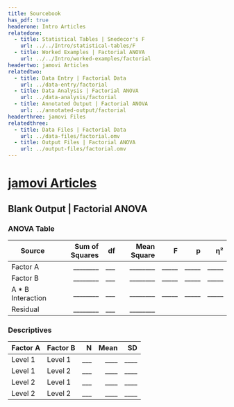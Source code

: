 ```yaml
---
title: Sourcebook
has_pdf: true
headerone: Intro Articles
relatedone:
  - title: Statistical Tables | Snedecor's F
    url: ../../Intro/statistical-tables/F
  - title: Worked Examples | Factorial ANOVA
    url: ../../Intro/worked-examples/factorial
headertwo: jamovi Articles
relatedtwo:
  - title: Data Entry | Factorial Data
    url: ../data-entry/factorial
  - title: Data Analysis | Factorial ANOVA
    url: ../data-analysis/factorial
  - title: Annotated Output | Factorial ANOVA
    url: ../annotated-output/factorial
headerthree: jamovi Files
relatedthree:
  - title: Data Files | Factorial Data
    url: ../data-files/factorial.omv
  - title: Output Files | Factorial ANOVA
    url: ../output-files/factorial.omv
---
```


# [jamovi Articles](../index.md)

## Blank Output | Factorial ANOVA

### ANOVA Table

| Source           | Sum of Squares | df  | Mean Square  | F     | p     | η²    |
|------------------|---------------:|----:|-------------:|------:|------:|------:|
| Factor A         | ________       | ___ | ________     | _____ | _____ | _____ |
| Factor B         | ________       | ___ | ________     | _____ | _____ | _____ |
| A * B Interaction| ________       | ___ | ________     | _____ | _____ | _____ |
| Residual         | ________       | ___ | ________     |       |       |       |

### Descriptives

| Factor A | Factor B | N   | Mean | SD   |
|----------|----------|----:|-----:|-----:|
| Level 1  | Level 1  | ___ | ____ | ____ |
| Level 1  | Level 2  | ___ | ____ | ____ |
| Level 2  | Level 1  | ___ | ____ | ____ |
| Level 2  | Level 2  | ___ | ____ | ____ |
